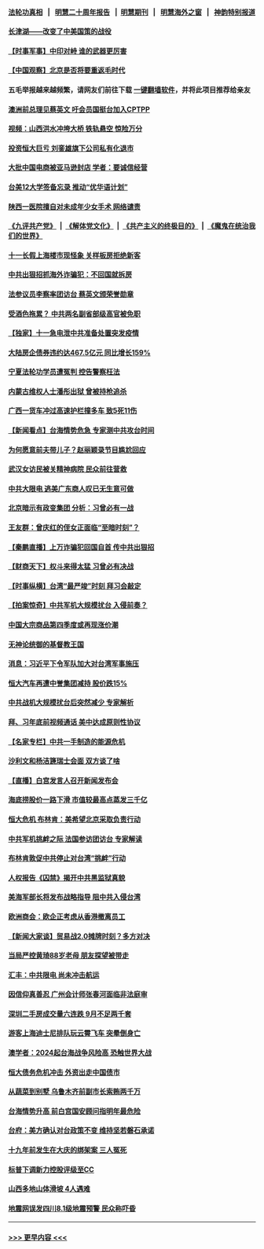 #### [法轮功真相](https://github.com/gfw-breaker/truth/blob/master/README.md?t=0) &nbsp;&nbsp;|&nbsp;&nbsp; [明慧二十周年报告](https://github.com/gfw-breaker/mh-reports/blob/master/README.md?t=0) &nbsp;&nbsp;|&nbsp;&nbsp;[明慧期刊](https://github.com/gfw-breaker/mh-qikan) &nbsp;&nbsp;|&nbsp;&nbsp; [明慧海外之窗](https://github.com/gfw-breaker/mh-news/blob/master/README.md?t=0) &nbsp;&nbsp;|&nbsp;&nbsp; [神韵特别报道](https://github.com/gfw-breaker/mh-news/blob/master/shenyun.md?t=0)
#### [长津湖——改变了中美国策的战役](../pages/nsc413/n13286429.md?t=10072201) 
#### [【时事军事】中印对峙 谁的武器更厉害](../pages/nsc413/n13286052.md?t=10072201) 
#### [【中国观察】北京是否将要重返毛时代](../pages/nsc413/n13287990.md?t=10072201) 
#### 五毛举报越来越频繁，请网友们前往下载 [一键翻墙软件](https://github.com/gfw-breaker/ssr-accounts)，并将此项目推荐给亲友
#### [澳洲前总理见蔡英文 吁会员国挺台加入CPTPP](../pages/nsc413/n13287949.md?t=10072201) 
#### [视频：山西洪水冲垮大桥 铁轨悬空 惊险万分](../pages/nsc413/n13287765.md?t=10072201) 
#### [投资恒大巨亏 刘銮雄旗下公司私有化退市](../pages/nsc413/n13287086.md?t=10072201) 
#### [大批中国电商被亚马逊封店 学者：要诚信经营](../pages/nsc413/n13286579.md?t=10072201) 
#### [台美12大学签备忘录 推动“优华语计划”](../pages/nsc413/n13287127.md?t=10072201) 
#### [陕西一医院擅自对未成年少女手术 网络谴责](../pages/nsc413/n13287608.md?t=10072201) 
#### [《九评共产党》](https://github.com/begood0513/9ping.md/blob/master/README.md) &nbsp;|&nbsp; [《解体党文化》](../../../../jtdwh.md/blob/master/README.md)  &nbsp;|&nbsp; [《共产主义的终极目的》](../../../../gczydzjmd.md/blob/master/README.md) &nbsp;|&nbsp; [《魔鬼在统治我们的世界》](../../../../mgztzwmdsj.md/blob/master/README.md) 
#### [十一长假上海楼市现怪象 关样板房拒绝新客](../pages/nsc413/n13287323.md?t=10072201) 
#### [中共出狠招抓海外诈骗犯：不回国就拆房](../pages/nsc413/n13287506.md?t=10072201) 
#### [法参议员李察率团访台 蔡英文颁荣誉勋章](../pages/nsc413/n13287087.md?t=10072201) 
#### [受酒色拖累？ 中共两名副省部级高官被免职](../pages/nsc413/n13287429.md?t=10072201) 
#### [【独家】十一急电泄中共准备处置突发疫情](../pages/nsc413/n13286747.md?t=10072201) 
#### [大陆房企债券违约达467.5亿元 同比增长159%](../pages/nsc413/n13286731.md?t=10072201) 
#### [宁夏法轮功学员遭冤判 控告警察枉法](../pages/nsc413/n13286925.md?t=10072201) 
#### [内蒙古维权人士潘彤出狱 曾被持枪追杀](../pages/nsc413/n13286594.md?t=10072201) 
#### [广西一货车冲过高速护栏撞多车 致5死11伤](../pages/nsc413/n13286966.md?t=10072201) 
#### [【新闻看点】台海情势危急 专家测中共攻台时间](../pages/nsc413/n13286544.md?t=10072201) 
#### [为何愿意前夫带儿子？赵丽颖录节目尴尬回应](../pages/nsc413/n13286296.md?t=10072201) 
#### [武汉女访民被关精神病院 民众前往营救](../pages/nsc413/n13286678.md?t=10072201) 
#### [中共大限电 逃美广东商人叹已无生意可做](../pages/nsc413/n13286755.md?t=10072201) 
#### [北京暗示有政变集团 分析：习曾必有一战](../pages/nsc413/n13286518.md?t=10072201) 
#### [王友群：曾庆红的侄女正面临“至暗时刻”？](../pages/nsc413/n13286488.md?t=10072201) 
#### [【秦鹏直播】上万诈骗犯回国自首 传中共出狠招](../pages/nsc413/n13286596.md?t=10072201) 
#### [【财商天下】权斗来得太猛 习曾必有决战](../pages/nsc413/n13286190.md?t=10072201) 
#### [【时事纵横】台湾“最严竣”时刻 拜习会敲定](../pages/nsc413/n13286570.md?t=10072201) 
#### [【拍案惊奇】中共军机大规模扰台 入侵前奏？](../pages/nsc413/n13284472.md?t=10072201) 
#### [中国大宗商品第四季度或再现涨价潮](../pages/nsc413/n13286497.md?t=10072201) 
#### [无神论统御的基督教王国](../pages/nsc413/n13281280.md?t=10072201) 
#### [消息：习近平下令军队加大对台湾军事施压](../pages/nsc413/n13286440.md?t=10072201) 
#### [恒大汽车再遭中誉集团减持 股价跌15%](../pages/nsc413/n13286417.md?t=10072201) 
#### [中共战机大规模扰台后突然减少 专家解析](../pages/nsc413/n13285840.md?t=10072201) 
#### [拜、习年底前视频通话 美中达成原则性协议](../pages/nsc413/n13286343.md?t=10072201) 
#### [【名家专栏】中共一手制造的能源危机](../pages/nsc413/n13285688.md?t=10072201) 
#### [沙利文和杨洁篪瑞士会面 双方谈了啥](../pages/nsc413/n13285625.md?t=10072201) 
#### [【直播】白宫发言人召开新闻发布会](../pages/nsc413/n13286384.md?t=10072201) 
#### [海底捞股价一路下滑 市值较最高点蒸发三千亿](../pages/nsc413/n13286333.md?t=10072201) 
#### [恒大危机 布林肯：美希望北京采取负责行动](../pages/nsc413/n13286248.md?t=10072201) 
#### [中共军机挑衅之际 法国参访团访台 专家解读](../pages/nsc413/n13284935.md?t=10072201) 
#### [布林肯敦促中共停止对台湾“挑衅”行动](../pages/nsc413/n13286189.md?t=10072201) 
#### [人权报告《囚禁》揭开中共黑监狱真貌](../pages/nsc413/n13285370.md?t=10072201) 
#### [美海军部长将发布战略指导 阻中共入侵台湾](../pages/nsc413/n13285932.md?t=10072201) 
#### [欧洲商会：欧企正考虑从香港撤离员工](../pages/nsc413/n13286003.md?t=10072201) 
#### [【新闻大家谈】贸易战2.0摊牌时刻？多方对决](../pages/nsc413/n13285443.md?t=10072201) 
#### [当局严控黄琦88岁老母 朋友探望被带走](../pages/nsc413/n13285309.md?t=10072201) 
#### [汇丰：中共限电 尚未冲击航运](../pages/nsc413/n13285560.md?t=10072201) 
#### [因信仰真善忍 广州会计师张春河面临非法庭审](../pages/nsc413/n13283860.md?t=10072201) 
#### [深圳二手房成交量六连跌 9月不足两千套](../pages/nsc413/n13285000.md?t=10072201) 
#### [游客上海迪士尼排队玩云霄飞车 突晕倒身亡](../pages/nsc413/n13285218.md?t=10072201) 
#### [澳学者：2024起台海战争风险高 恐触世界大战](../pages/nsc413/n13285208.md?t=10072201) 
#### [恒大债务危机冲击 外资出走中国债市](../pages/nsc413/n13285152.md?t=10072201) 
#### [从蔬菜到别墅 乌鲁木齐前副市长索贿两千万](../pages/nsc413/n13285074.md?t=10072201) 
#### [台海情势升高 前白宫国安顾问指明年最危险](../pages/nsc413/n13285093.md?t=10072201) 
#### [台府：美方确认对台政策不变 维持坚若磐石承诺](../pages/nsc413/n13284524.md?t=10072201) 
#### [十九年前发生在大庆的绑架案 三人冤死](../pages/nsc413/n13284148.md?t=10072201) 
#### [标普下调新力控股评级至CC](../pages/nsc413/n13284487.md?t=10072201) 
#### [山西多地山体滑坡 4人遇难](../pages/nsc413/n13284764.md?t=10072201) 
#### [地震网误发四川8.1级地震预警 民众称吓昏](../pages/nsc413/n13284549.md?t=10072201) 

----
#### [ >>> 更早内容 <<< ](../indexes/nsc413-earlier.md)
